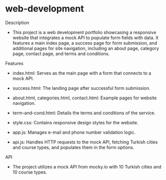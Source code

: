 # web-development

Description
- This project is a web development portfolio showcasing a responsive website that integrates a mock API to populate form fields with data. It features a main index page, a success page for form submission, and additional pages for site navigation, including an about page, category page, contact page, and terms and conditions.

Features 
- index.html: Serves as the main page with a form that connects to a mock API.
  
- success.html: The landing page after successful form submission.
  
- about.html, categories.html, contact.html: Example pages for website navigation.
  
- term-and-cond.html: Details the terms and conditions of the service.
  
- style.css: Contains responsive design styles for the website.
  
- app.js: Manages e-mail and phone number validation logic.

- api.js: Handles HTTP requests to the mock API, fetching Turkish cities and course types, and populates them in the form options.

API
- The project utilizes a mock API from mocky.io with 10 Turkish cities and 10 course types.

